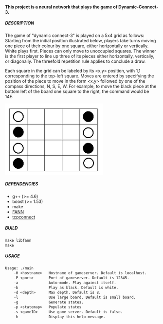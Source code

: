 #### This project is a neural network that plays the game of Dynamic-Connect-3. 

##### DESCRIPTION
The game of "dynamic connect-3" is played on a 5x4 grid as follows: Starting from the initial position illustrated below, players take turns moving one piece of their colour by one square, either horizontally or vertically. White plays first. Pieces can only move to unoccupied squares. The winner is the first player to line up three of its pieces either horizontally, vertically, or diagonally. The threefold repetition rule applies to conclude a draw. 

Each square in the grid can be labeled by its <x,y> position, with 1,1 corresponding to the top-left square. Moves are entered by specifying the position of the piece to move in the form <x,y> followed by one of the compass directions, N, S, E, W. For example, to move the black piece at the bottom left of the board one square to the right, the command would be 14E.

![Image of starting position](board.gif)

##### DEPENDENCIES
* g++ (>= 4.6)
* boost (>= 1.53)
* make
* [FANN](http://leenissen.dk/fann/wp/)
* [tcpconnect](https://github.com/vichargrave/tcpsockets)

##### BUILD
```
make libfann
make
```

##### USAGE
```
Usage: ./main
	-H <hostname>   Hostname of gameserver. Default is localhost.
	-P <port>       Port of gameserver. Default is 12345.
	-a              Auto-mode. Play against itself.
	-b              Play as black. Default is white.
	-d <depth>      Max depth. Default is 8.
	-l              Use large board. Default is small board.
	-g              Generate states.
	-p <statemap>   Populate states
	-s <gameID>     Use game server. Default is false.
	-h              Display this help message.
```
